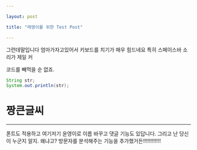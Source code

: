 ```yaml
---

layout: post

title: "래영이를 위한 Test Post"

---
```


그런데말입니다 엄마가자고있어서 키보드를 치기가 매우 힘드네요
특히 스페이스바 소리가 제일 커

코드를 빼먹을 순 없죠.
```java
String str;
System.out.println(str);
```

# 짱큰글씨


_ _ _

폰트도 적용하고 여기저기 윤영이로 이름 바꾸고 댓글 기능도 있답니다. 그리고 난 당신이 누군지 알지. 왜냐고? 방문자를 분석해주는 기능을 추가했거든!!!!!!!!!!!!